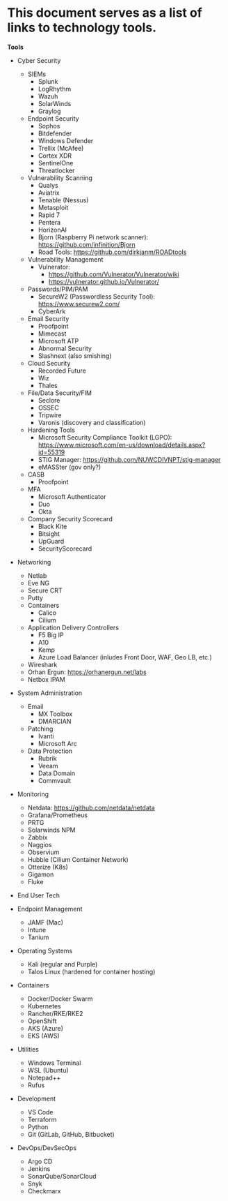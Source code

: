 # This document serves as a list of links to technology tools. #


**Tools**

* Cyber Security
    * SIEMs
        * Splunk
        * LogRhythm
        * Wazuh
        * SolarWinds
        * Graylog
    * Endpoint Security
        * Sophos
        * Bitdefender
        * Windows Defender
        * Trellix (McAfee)
        * Cortex XDR
        * SentinelOne
        * Threatlocker
    * Vulnerability Scanning
        * Qualys
        * Aviatrix
        * Tenable (Nessus)
        * Metasploit
        * Rapid 7
        * Pentera
        * HorizonAI
        * Bjorn (Raspberry Pi network scanner): https://github.com/infinition/Bjorn
        * Road Tools: https://github.com/dirkjanm/ROADtools
    * Vulnerability Management 
        * Vulnerator: 
            * https://github.com/Vulnerator/Vulnerator/wiki
            * https://vulnerator.github.io/Vulnerator/
    * Passwords/PIM/PAM
        * SecureW2 (Passwordless Security Tool): https://www.securew2.com/
        * CyberArk
    * Email Security
        * Proofpoint
        * Mimecast
        * Microsoft ATP
        * Abnormal Security
        * Slashnext (also smishing)
    * Cloud Security
        * Recorded Future
        * Wiz
        * Thales
    * File/Data Security/FIM
        * Seclore
        * OSSEC
        * Tripwire
        * Varonis (discovery and classification)
    * Hardening Tools
        * Microsoft Security Compliance Toolkit (LGPO): https://www.microsoft.com/en-us/download/details.aspx?id=55319
        * STIG Manager: https://github.com/NUWCDIVNPT/stig-manager
        * eMASSter (gov only?)
    * CASB
        * Proofpoint
    * MFA
        * Microsoft Authenticator
        * Duo
        * Okta
    * Company Security Scorecard
        * Black Kite
        * Bitsight
        * UpGuard
        * SecurityScorecard


* Networking
    * Netlab
    * Eve NG
    * Secure CRT
    * Putty
    * Containers
        * Calico
        * Cilium
    * Application Delivery Controllers
        * F5 Big IP
        * A10
        * Kemp
        * Azure Load Balancer (inludes Front Door, WAF, Geo LB, etc.)
    * Wireshark
    * Orhan Ergun: https://orhanergun.net/labs
    * Netbox IPAM


* System Administration
    * Email
        * MX Toolbox
        * DMARCIAN
    * Patching
        * Ivanti
        * Microsoft Arc
    * Data Protection
        * Rubrik
        * Veeam
        * Data Domain
        * Commvault

* Monitoring
    * Netdata: https://github.com/netdata/netdata
    * Grafana/Prometheus
    * PRTG
    * Solarwinds NPM
    * Zabbix
    * Naggios
    * Observium
    * Hubble (Cilium Container Network)
    * Otterize (K8s)
    * Gigamon
    * Fluke


* End User Tech

* Endpoint Management
    * JAMF (Mac)
    * Intune
    * Tanium

* Operating Systems
    * Kali (regular and Purple)
    * Talos Linux (hardened for container hosting)


* Containers
    * Docker/Docker Swarm
    * Kubernetes
    * Rancher/RKE/RKE2
    * OpenShift
    * AKS (Azure)
    * EKS (AWS)


* Utilities
    * Windows Terminal
    * WSL (Ubuntu)
    * Notepad++
    * Rufus


* Development
    * VS Code
    * Terraform
    * Python
    * Git (GitLab, GitHub, Bitbucket)

* DevOps/DevSecOps
    * Argo CD
    * Jenkins
    * SonarQube/SonarCloud
    * Snyk
    * Checkmarx



